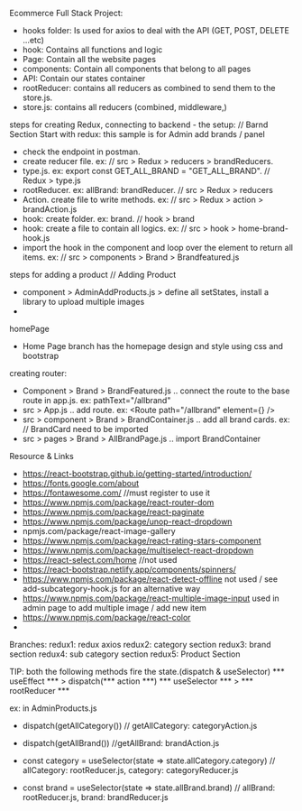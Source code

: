 Ecommerce Full Stack Project:

- hooks folder: Is used for axios to deal with the API (GET, POST, DELETE ...etc)
- hook: Contains all functions and logic
- Page: Contain all the website pages
- components: Contain all components that belong to all pages
- API: Contain our states container
- rootReducer: contains all reducers as combined to send them to the store.js.
- store.js: contains all reducers (combined, middleware,)


steps for creating Redux, connecting to backend - the setup: // Barnd Section
Start with redux: this sample is for Admin add brands / panel
- check the endpoint in postman.
- create reducer file. ex: // src > Redux > reducers > brandReducers.
- type.js. ex: export const GET_ALL_BRAND = "GET_ALL_BRAND".  // Redux > type.js
- rootReducer. ex: allBrand: brandReducer. // src > Redux > reducers
- Action. create file to write methods. ex:  // src > Redux > action > brandAction.js
- hook: create folder. ex: brand. // hook > brand
- hook: create a file to contain all logics. ex: // src > hook > home-brand-hook.js
- import the hook in the component and loop over the element to return all items. ex: // src > components > Brand > Brandfeatured.js

steps for adding a product // Adding Product
- component > AdminAddProducts.js >  define all setStates, install a library to upload multiple images
- 




homePage
- Home Page branch has the homepage design and style using css and bootstrap

creating router:
- Component > Brand > BrandFeatured.js .. connect the route to the base route in app.js. ex: pathText="/allbrand"
- src > App.js .. add route. ex: <Route path="/allbrand" element={<AllBrandPage />} />
- src > component > Brand > BrandContainer.js .. add all brand cards. ex: <BrandCard img={brand1} /> // BrandCard need to be imported
- src > pages > Brand > AllBrandPage.js .. import BrandContainer

Resource & Links
- https://react-bootstrap.github.io/getting-started/introduction/
- https://fonts.google.com/about
- https://fontawesome.com/         //must register to use it
- https://www.npmjs.com/package/react-router-dom
- https://www.npmjs.com/package/react-paginate
- https://www.npmjs.com/package/unop-react-dropdown
- npmjs.com/package/react-image-gallery
- https://www.npmjs.com/package/react-rating-stars-component
- https://www.npmjs.com/package/multiselect-react-dropdown
- https://react-select.com/home     //not used
- https://react-bootstrap.netlify.app/components/spinners/    
- https://www.npmjs.com/package/react-detect-offline   not used / see add-subcategory-hook.js for an alternative way
- https://www.npmjs.com/package/react-multiple-image-input    used in admin page to add multiple image / add new item
- https://www.npmjs.com/package/react-color
- 




Branches:
redux1: redux axios
redux2: category section
redux3: brand section
redux4: sub category section
redux5: Product Section



TIP: both the following methods fire the state.(dispatch & useSelector)
*** useEffect *** > dispatch(*** action ***) 
*** useSelector *** > *** rootReducer ***

ex: in AdminProducts.js
- dispatch(getAllCategory()) // getAllCategory: categoryAction.js
- dispatch(getAllBrand()) //getAllBrand: brandAction.js

- const category = useSelector(state => state.allCategory.category) // allCategory: rootReducer.js, category: categoryReducer.js
- const brand = useSelector(state => state.allBrand.brand) // allBrand: rootReducer.js, brand: brandReducer.js